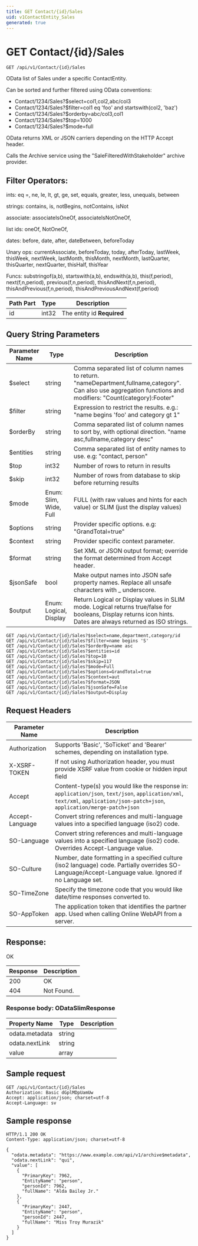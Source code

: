 ```yaml
---
title: GET Contact/{id}/Sales
uid: v1ContactEntity_Sales
generated: true
---
```


# GET Contact/{id}/Sales

```http
GET /api/v1/Contact/{id}/Sales
```

OData list of Sales under a specific ContactEntity.


Can be sorted and further filtered using OData conventions:

* Contact/1234/Sales?$select=col1,col2,abc/col3
* Contact/1234/Sales?$filter=col1 eq 'foo' and startswith(col2, 'baz')
* Contact/1234/Sales?$orderby=abc/col3,col1
* Contact/1234/Sales?$top=1000
* Contact/1234/Sales?$mode=full


OData returns XML or JSON carriers depending on the HTTP Accept header.


Calls the Archive service using the "SaleFilteredWithStakeholder" archive provider.


## Filter Operators: ##

ints: eq =, ne, le, lt, gt, ge, set, equals, greater, less, unequals, between

strings: contains, is, notBegins, notContains, isNot

associate: associateIsOneOf, associateIsNotOneOf,  

list ids: oneOf, NotOneOf, 

dates: before, date, after, dateBetween, beforeToday

Unary ops: currentAssociate, beforeToday, today, afterToday, lastWeek, thisWeek, nextWeek, lastMonth, thisMonth, nextMonth, lastQuarter, thisQuarter, nextQuarter, thisHalf, thisYear

Funcs: substringof(a,b), startswith(a,b), endswith(a,b), this(f,period), next(f,n,period), previous(f,n,period), thisAndNext(f,n,period), thisAndPrevious(f,n,period), thisAndPreviousAndNext(f,period)





| Path Part | Type | Description |
|-----------|------|-------------|
| id | int32 | The entity id **Required** |


## Query String Parameters

| Parameter Name | Type |  Description |
|----------------|------|--------------|
| $select | string |  Comma separated list of column names to return. "nameDepartment,fullname,category". Can also use aggregation functions and modifiers: "Count(category):Footer" |
| $filter | string |  Expression to restrict the results. e.g.: "name begins 'foo' and category gt 1" |
| $orderBy | string |  Comma separated list of column names to sort by, with optional direction. "name asc,fullname,category desc" |
| $entities | string |  Comma separated list of entity names to use. e.g: "contact, person" |
| $top | int32 |  Number of rows to return in results |
| $skip | int32 |  Number of rows from database to skip before returning results |
| $mode | Enum: Slim, Wide, Full |  FULL (with raw values and hints for each value) or SLIM (just the display values) |
| $options | string |  Provider specific options. e.g: "GrandTotal=true" |
| $context | string |  Provider specific context parameter. |
| $format | string |  Set XML or JSON output format; override the format determined from Accept header. |
| $jsonSafe | bool |  Make output names into JSON safe property names. Replace all unsafe characters with _ underscore. |
| $output | Enum: Logical, Display |  Return Logical or Display values in SLIM mode. Logical returns true/false for booleans, Display returns icon hints. Dates are always returned as ISO strings. |

```http
GET /api/v1/Contact/{id}/Sales?$select=name,department,category/id
GET /api/v1/Contact/{id}/Sales?$filter=name begins 'S'
GET /api/v1/Contact/{id}/Sales?$orderBy=name asc
GET /api/v1/Contact/{id}/Sales?$entities=id
GET /api/v1/Contact/{id}/Sales?$top=10
GET /api/v1/Contact/{id}/Sales?$skip=117
GET /api/v1/Contact/{id}/Sales?$mode=Full
GET /api/v1/Contact/{id}/Sales?$options=GrandTotal=true
GET /api/v1/Contact/{id}/Sales?$context=aut
GET /api/v1/Contact/{id}/Sales?$format=JSON
GET /api/v1/Contact/{id}/Sales?$jsonSafe=False
GET /api/v1/Contact/{id}/Sales?$output=Display
```


## Request Headers

| Parameter Name | Description |
|----------------|-------------|
| Authorization  | Supports 'Basic', 'SoTicket' and 'Bearer' schemes, depending on installation type. |
| X-XSRF-TOKEN   | If not using Authorization header, you must provide XSRF value from cookie or hidden input field |
| Accept         | Content-type(s) you would like the response in: `application/json`, `text/json`, `application/xml`, `text/xml`, `application/json-patch+json`, `application/merge-patch+json` |
| Accept-Language | Convert string references and multi-language values into a specified language (iso2) code. |
| SO-Language | Convert string references and multi-language values into a specified language (iso2) code. Overrides Accept-Language value. |
| SO-Culture | Number, date formatting in a specified culture (iso2 language) code. Partially overrides SO-Language/Accept-Language value. Ignored if no Language set. |
| SO-TimeZone | Specify the timezone code that you would like date/time responses converted to. |
| SO-AppToken | The application token that identifies the partner app. Used when calling Online WebAPI from a server. |


## Response:

OK

| Response | Description |
|----------------|-------------|
| 200 | OK |
| 404 | Not Found. |

### Response body: ODataSlimResponse

| Property Name | Type |  Description |
|----------------|------|--------------|
| odata.metadata | string |  |
| odata.nextLink | string |  |
| value | array |  |

## Sample request

```http!
GET /api/v1/Contact/{id}/Sales
Authorization: Basic dGplMDpUamUw
Accept: application/json; charset=utf-8
Accept-Language: sv
```

## Sample response

```http_
HTTP/1.1 200 OK
Content-Type: application/json; charset=utf-8

{
  "odata.metadata": "https://www.example.com/api/v1/archive$metadata",
  "odata.nextLink": "qui",
  "value": [
    {
      "PrimaryKey": 7962,
      "EntityName": "person",
      "personId": 7962,
      "fullName": "Alda Bailey Jr."
    },
    {
      "PrimaryKey": 2447,
      "EntityName": "person",
      "personId": 2447,
      "fullName": "Miss Troy Murazik"
    }
  ]
}
```
